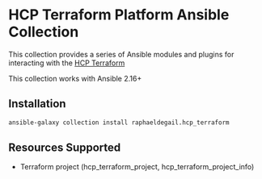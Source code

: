 # HCP Terraform Platform Ansible Collection

This collection provides a series of Ansible modules and plugins for interacting with the [HCP Terraform](https://www.hashicorp.com/products/terraform)

This collection works with Ansible 2.16+

## Installation

```bash
ansible-galaxy collection install raphaeldegail.hcp_terraform
```

## Resources Supported

* Terraform project (hcp_terraform_project, hcp_terraform_project_info)

